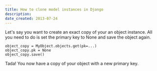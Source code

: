 ```yaml
---
title: How to clone model instances in Django
description: 
date_created: 2013-07-24
---
```


Let's say you want to create an exact copy of your an object instance. All you need to do is set the primary key to None and save the object again.

```
object_copy = MyObject.objects.get(pk=...)
object_copy.pk = None
object_copy.save()
```

Tada! You now have a copy of your object with a new primary key.

